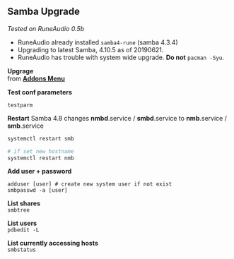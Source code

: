 Samba Upgrade
---
_Tested on RuneAudio 0.5b_
 
- RuneAudio already installed `samba4-rune` (samba 4.3.4)  
- Upgrading to latest Samba, 4.10.5 as of 20190621.
- RuneAudio has trouble with system wide upgrade. **Do not** `pacman -Syu`. 

**Upgrage**  
from [**Addons Menu**](https://github.com/rern/RuneAudio_Addons)  

**Test conf parameters**
```
testparm
```

**Restart**
Samba 4.8 changes **nmbd**.service / **smbd**.service to **nmb**.service / **smb**.service
```sh
systemctl restart smb

# if set new hostname
systemctl restart nmb
```

**Add user + password**
```
adduser [user] # create new system user if not exist
smbpasswd -a [user]
```

**List shares**  
`smbtree`

**List users**  
`pdbedit -L`

**List currently accessing hosts**  
`smbstatus`
